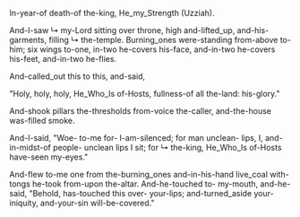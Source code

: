 In-year-of death-of the-king, He_my_Strength (Uzziah).

And-I-saw ↳ my-Lord sitting over throne, high and-lifted_up, and-his-garments, filling ↳ the-temple. 
Burning_ones were-standing from-above to-him; six wings to-one, in-two he-covers his-face, and-in-two he-covers his-feet, and-in-two he-flies.

And-called_out this to this, and-said, 

"Holy, holy, holy, He_Who_Is of-Hosts,
fullness-of all the-land: his-glory."

And-shook pillars the-thresholds from-voice the-caller, and-the-house was-filled smoke.

And-I-said, "Woe- to-me for- I-am-silenced; for man unclean- lips, I, and-in-midst-of people- unclean lips I sit; for ↳ the-king, He_Who_Is of-Hosts have-seen my-eyes."


And-flew to-me one from the-burning_ones and-in-his-hand live_coal with-tongs he-took from-upon the-altar. 
And-he-touched to- my-mouth,
and-he-said, "Behold, has-touched this over- your-lips; and-turned_aside your-iniquity, and-your-sin will-be-covered." 